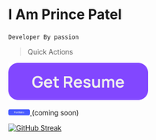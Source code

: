 # I Am Prince Patel

`Developer By passion`

> Quick Actions

<a href=".\static\resume.pdf"> <img src=".\static\resume.png"> </a>

<a href=""> <img width="44" src=".\static\portfolio.png"> </a> (coming soon)

[![GitHub Streak](https://github-readme-streak-stats.herokuapp.com?user=princepatelcodes&theme=github-light&currStreakLabel=02DD00)](https://git.io/streak-stats)
